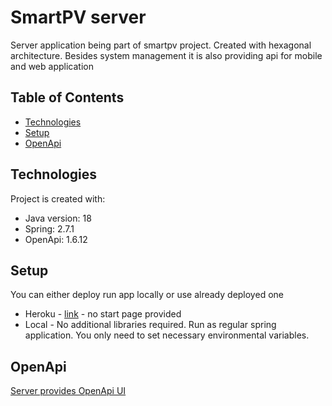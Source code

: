 # SmartPV server

Server application being part of smartpv project. Created with hexagonal architecture. Besides system management it is
also providing api for mobile and web application

## Table of Contents

- [Technologies](#Technologies)
- [Setup](#Setup)
- [OpenApi](#OpenApi)

## Technologies

Project is created with:

* Java version: 18
* Spring: 2.7.1
* OpenApi: 1.6.12

## Setup

You can either deploy run app locally or use already deployed one

* Heroku - [link](https://smart-pv.herokuapp.com/) - no start page provided
* Local - No additional libraries required. Run as regular spring application. You only need to set necessary
  environmental variables.

## OpenApi

[Server provides OpenApi UI](https://smart-pv.herokuapp.com/swagger-ui/index.html#/)
